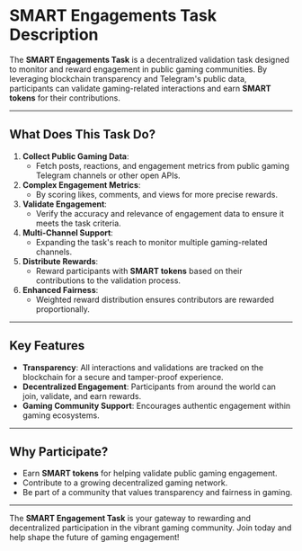 # SMART Engagements Task Description
The **SMART Engagements Task** is a decentralized validation task designed to monitor and reward engagement in public gaming communities. By leveraging blockchain transparency and Telegram's public data, participants can validate gaming-related interactions and earn **SMART tokens** for their contributions.

---
## What Does This Task Do?
1. **Collect Public Gaming Data**:
   - Fetch posts, reactions, and engagement metrics from public gaming Telegram channels or other open APIs.
2. **Complex Engagement Metrics**:   
   -  By scoring likes, comments, and views for more precise rewards.
3. **Validate Engagement**:
   - Verify the accuracy and relevance of engagement data to ensure it meets the task criteria.
4. **Multi-Channel Support**: 
   - Expanding the task's reach to monitor multiple gaming-related channels.
5. **Distribute Rewards**:
   - Reward participants with **SMART tokens** based on their contributions to the validation process.
6. **Enhanced Fairness**: 
   - Weighted reward distribution ensures contributors are rewarded proportionally.
---
## Key Features
- **Transparency**: All interactions and validations are tracked on the blockchain for a secure and tamper-proof experience.
- **Decentralized Engagement**: Participants from around the world can join, validate, and earn rewards.
- **Gaming Community Support**: Encourages authentic engagement within gaming ecosystems.
---
## Why Participate?
- Earn **SMART tokens** for helping validate public gaming engagement.
- Contribute to a growing decentralized gaming network.
- Be part of a community that values transparency and fairness in gaming.
---
The **SMART Engagement Task** is your gateway to rewarding and decentralized participation in the vibrant gaming community. Join today and help shape the future of gaming engagement!

